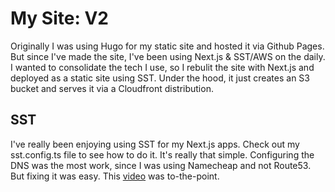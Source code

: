 # My Site: V2

Originally I was using Hugo for my static site and hosted it via Github Pages. But since I've made the site, I've been using Next.js & SST/AWS on the daily. I wanted to consolidate the tech I use, so I rebulit the site with Next.js and deployed as a static site using SST. Under the hood, it just creates an S3 bucket and serves it via a Cloudfront distribution.

## SST
I've really been enjoying using SST for my Next.js apps. Check out my sst.config.ts file to see how to do it. It's really that simple. Configuring the DNS was the most work, since I was using Namecheap and not Route53. But fixing it was easy. This [video](https://www.youtube.com/watch?v=Bmuoqo_JY4g) was to-the-point.